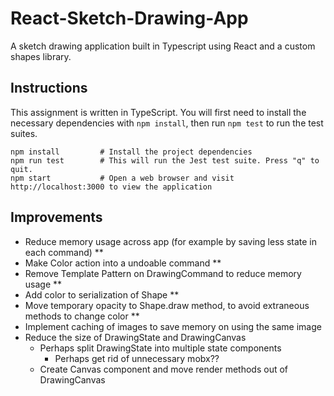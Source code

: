 # React-Sketch-Drawing-App

A sketch drawing application built in Typescript using React and a custom shapes library.

## Instructions

This assignment is written in TypeScript. You will first need to install the necessary dependencies with `npm install`, then run `npm test` to run the test suites.

```
npm install         # Install the project dependencies
npm run test        # This will run the Jest test suite. Press "q" to quit.
npm start           # Open a web browser and visit http://localhost:3000 to view the application
```

## Improvements

- Reduce memory usage across app (for example by saving less state in each command) \*\*
- Make Color action into a undoable command \*\*
- Remove Template Pattern on DrawingCommand to reduce memory usage \*\*
- Add color to serialization of Shape \*\*
- Move temporary opacity to Shape.draw method, to avoid extraneous methods to change color \*\*
- Implement caching of images to save memory on using the same image
- Reduce the size of DrawingState and DrawingCanvas
  - Perhaps split DrawingState into multiple state components
    - Perhaps get rid of unnecessary mobx??
  - Create Canvas component and move render methods out of DrawingCanvas
